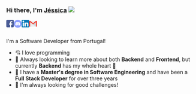 ### Hi there, I'm [Jéssica](https://jessicalemos.github.io/) <img src="https://media.giphy.com/media/hvRJCLFzcasrR4ia7z/giphy.gif" width="25px">

<a href="https://www.facebook.com/jessica.andreia.3910">
  <img align="left" alt="Jéssica Facebook" width="20px" src="https://raw.githubusercontent.com/jessicalemos/jessicalemos/master/assets/facebook.svg" />
</a>
<a href="https://discord.gg/">
  <img align="left" alt="Jéssica Discord" width="21px" src="https://raw.githubusercontent.com/jessicalemos/jessicalemos/master/assets/discord-round.svg" />
</a>
<a href="https://www.linkedin.com/in/jessicalemos9">
  <img align="left" alt="Jéssica LinkedIn" width="20px" src="https://raw.githubusercontent.com/jessicalemos/jessicalemos/master/assets/linkedin.svg" />
</a>
<a href="mailto:jessica.andreia96@gmail.com">
  <img align="left" alt="Jéssica Gmail" width="21px" src="https://raw.githubusercontent.com/jessicalemos/jessicalemos/master/assets/gmail.svg" />
</a>

<br />
<br />

I'm a Software Developer from Portugal!

- :cupid: I love programming 
- :telescope: Always looking to learn more about both **Backend** and **Frontend**, but currently **Backend** has my whole heart 💟
- :muscle: I have a **Master's degree in Software Engineering** and have been a **Full Stack Developer** for over three years
- :eyes: I'm always looking for good challenges! 
